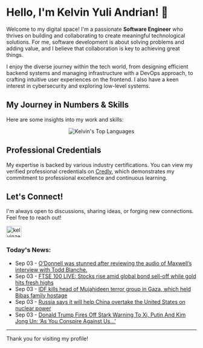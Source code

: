 # Hello, I'm Kelvin Yuli Andrian! 👋

Welcome to my digital space! I'm a passionate **Software Engineer** who thrives on building and collaborating to create meaningful technological solutions. For me, software development is about solving problems and adding value, and I believe that collaboration is key to achieving great things.

I enjoy the diverse journey within the tech world, from designing efficient backend systems and managing infrastructure with a DevOps approach, to crafting intuitive user experiences on the frontend. I also have a keen interest in cybersecurity and exploring low-level systems.

## My Journey in Numbers & Skills

Here are some insights into my work and skills:

<p align="center">
  <img src="https://github-readme-stats.vercel.app/api/top-langs/?username=kelvinzer0&layout=compact&theme=radical" alt="Kelvin's Top Languages" />
</p>

## Professional Credentials

My expertise is backed by various industry certifications. You can view my verified professional credentials on [Credly](https://www.credly.com/users/kelvin-yuli-andrian/badges), which demonstrates my commitment to professional excellence and continuous learning.

## Let's Connect!

I'm always open to discussions, sharing ideas, or forging new connections. Feel free to reach out!

<p align="left">
    <a href="https://linkedin.com/in/kelvinzero" target="blank"><img align="center" src="https://cdn.jsdelivr.net/npm/simple-icons@3.0.1/icons/linkedin.svg" alt="kelvinzero" height="30" width="40" /></a>
</p>

### Today's News:

<!-- feed start -->
- Sep 03 - [O’Donnell was stunned after reviewing the audio of Maxwell’s interview with Todd Blanche.](https://www.yahoo.com/news/videos/maxwell-questioned-deputy-attorney-general-093627050.html)
- Sep 03 - [FTSE 100 LIVE: Stocks rise amid global bond sell-off while gold hits fresh highs](https://uk.finance.yahoo.com/news/ftse-100-live-stocks-rise-amid-global-bond-sell-off-while-gold-hits-fresh-highs-082932996.html)
- Sep 03 - [IDF kills head of Mujahideen terror group in Gaza, which held Bibas family hostage](https://www.yahoo.com/news/articles/idf-kills-head-mujahideen-terror-082040231.html)
- Sep 03 - [Russia says it will help China overtake the United States on nuclear power](https://www.yahoo.com/news/articles/russia-says-help-china-overtake-071210746.html)
- Sep 03 - [Donald Trump Fires Off Stark Warning To Xi, Putin And Kim Jong Un: ‘As You Conspire Against Us…’](https://www.yahoo.com/news/articles/donald-trump-fires-off-stark-064336395.html)
<!-- feed end -->

---

Thank you for visiting my profile!
